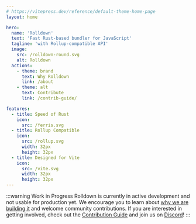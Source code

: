 ```yaml
---
# https://vitepress.dev/reference/default-theme-home-page
layout: home

hero:
  name: 'Rolldown'
  text: 'Fast Rust-based bundler for JavaScript'
  tagline: 'with Rollup-compatible API'
  image:
    src: /rolldown-round.svg
    alt: Rolldown
  actions:
    - theme: brand
      text: Why Rolldown
      link: /about
    - theme: alt
      text: Contribute
      link: /contrib-guide/

features:
  - title: Speed of Rust
    icon:
      src: /ferris.svg
  - title: Rollup Compatible
    icon:
      src: /rollup.svg
      width: 32px
      height: 32px
  - title: Designed for Vite
    icon:
      src: /vite.svg
      width: 32px
      height: 32px
---
```


:::warning Work in Progress
Rolldown is currently in active development and not usable for production yet. We encourage you to learn about [why we are building it](/about.md) and welcome community contributions. If you are interested in getting involved, check out the [Contribution Guide](/contrib-guide/) and join us on [Discord](https://chat.rolldown.rs)!
:::

<style>
:root {
  --vp-home-hero-name-color: transparent;
  --vp-home-hero-name-background: -webkit-linear-gradient(90deg, #FF5D13, #F0DB4F);
}
</style>

<script setup>
import { onMounted } from 'vue'

onMounted(() => {
  const urlParams = new URLSearchParams(window.location.search)
  if (urlParams.get('uwu') != null) {
    const img = document.querySelector('.VPHero .VPImage.image-src')
    img.src = '/rolldown-uwu.png'
    img.alt = 'Rolldown Kawaii Logo by @icarusgkx'
    img.style.maxWidth = '540px'
  }
})
</script>
